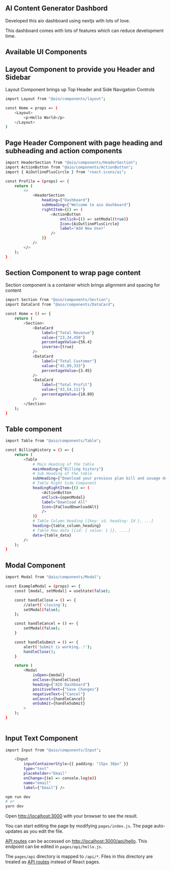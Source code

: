 ## AI Content Generator Dashbord

Developed this aio dashboard using nextjs with lots of love.

This dashboard comes with lots of features which can reduce development time.

## Available UI Components

## Layout Component to provide you Header and Sidebar

Layout Component brings up Top Header and Side Navigation Controls

```bash
import Layout from "@aio/components/layout";

const Home = props => (
    <Layout>
        <p>Hello World</p>
    </Layout>
)

```

## Page Header Component with page heading and subheading and action components

```bash
import HeaderSection from "@aio/components/HeaderSection";
import ActionButton from "@aio/components/ActionButton";
import { AiOutlinePlusCircle } from "react-icons/ai";

const Profile = (props) => {
    return (
        <>
            <HeaderSection
                heading={"Dashboard"}
                subHeading={"Welcome to aio dashboard"}
                rightItem={() => (
                    <ActionButton
                        onClick={() => setModal(true)}
                        Icon={AiOutlinePlusCircle}
                        label="Add New User"
                    />
                )}
            />
        </>
    );
}
```

## Section Component to wrap page content

Section component is a container which brings alignment and spacing for content


```bash
import Section from "@aio/components/Section";
import DataCard from "@aio/components/DataCard";

const Home = () => {
    return (
        <Section>
            <DataCard
                label={"Total Revenue"}
                value={"23,34,450"}
                percentageValue={56.4}
                inverse={true}
            />
            <DataCard
                label={"Total Customer"}
                value={"45,09,333"}
                percentageValue={3.45}
            />
            <DataCard
                label={"Total Profit"}
                value={"43,54,111"}
                percentageValue={10.89}
            />
        </Section>
    );
}

```


## Table component

```bash
import Table from "@aio/components/Table";

const BillingHistory = () => {
    return (
        <Table
            # Main Heading of the table
            mainHeading={"Billing history"}
            # Sub Heading of the table
            subHeading={"Download your previous plan bill and usuage details."}
            # Table Right Side Component
            headingRightItem={() => (
                <ActionButton
                onClick={openModal}
                label="Download All"
                Icon={FaCloudDownloadAlt}
                />
            )}
            # Table Column Heading [{key: id, heading: Id }, ...]
            heading={table_column_heading}
            # Table Row data [{id: { value: 1 }}, ....]
            data={table_data}
        />
    );
}

```

## Modal Component

```bash
import Modal from "@aio/components/Modal";

const ExampleModal = (props) => {
    const [modal, setModal] = useState(false);

    const handleClose = () => {
        //alert('closing');
        setModal(false);
    };

    const handleCancel = () => {
        setModal(false);
    }

    const handleSubmit = () => {
        alert('Submit is working..!');
        handleClose();
    }

    return (
        <Modal
            isOpen={modal}
            onClose={handleClose}
            heading={"AIO Dashboard"}
            positiveText={"Save Changes"}
            negativeText={"Cancel"}
            onCancel={handleCancel}
            onSubmit={handleSubmit}
        >
    );
}
 
```

## Input Text Component

```bash
import Input from "@aio/components/Input";

    <Input
        inputContainerStyle={{ padding: "15px 30px" }}
        type="text"
        placeholder="Email"
        onChange={(e) => console.log(e)}
        name="email"
        label={"Email"} />
```


```bash
npm run dev
# or
yarn dev
```

Open [http://localhost:3000](http://localhost:3000) with your browser to see the result.

You can start editing the page by modifying `pages/index.js`. The page auto-updates as you edit the file.

[API routes](https://nextjs.org/docs/api-routes/introduction) can be accessed on [http://localhost:3000/api/hello](http://localhost:3000/api/hello). This endpoint can be edited in `pages/api/hello.js`.

The `pages/api` directory is mapped to `/api/*`. Files in this directory are treated as [API routes](https://nextjs.org/docs/api-routes/introduction) instead of React pages.


